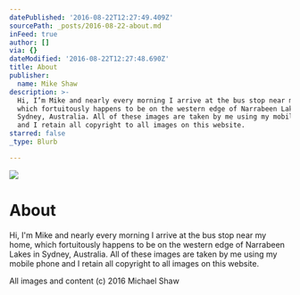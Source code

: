 ```yaml
---
datePublished: '2016-08-22T12:27:49.409Z'
sourcePath: _posts/2016-08-22-about.md
inFeed: true
author: []
via: {}
dateModified: '2016-08-22T12:27:48.690Z'
title: About
publisher:
  name: Mike Shaw
description: >-
  Hi, I’m Mike and nearly every morning I arrive at the bus stop near my home,
  which fortuitously happens to be on the western edge of Narrabeen Lakes in
  Sydney, Australia. All of these images are taken by me using my mobile phone
  and I retain all copyright to all images on this website. 
starred: false
_type: Blurb

---
```

![](https://the-grid-user-content.s3-us-west-2.amazonaws.com/298bc6af-def1-47b1-95d8-b1e5b0b000bb.jpg)

# About

Hi, I'm Mike and nearly every morning I arrive at the bus stop near my home, which fortuitously happens to be on the western edge of Narrabeen Lakes in Sydney, Australia. All of these images are taken by me using my mobile phone and I retain all copyright to all images on this website. 

All images and content (c) 2016 Michael Shaw